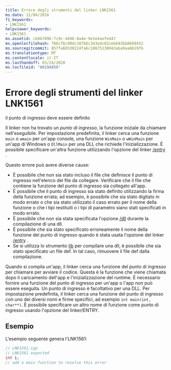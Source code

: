 ```yaml
---
title: Errore degli strumenti del linker LNK1561
ms.date: 11/04/2016
f1_keywords:
- LNK1561
helpviewer_keywords:
- LNK1561
ms.assetid: cb0b709b-7c9c-4496-8a4e-9e1e4aefe447
ms.openlocfilehash: 706cf6c90dc187b6c343edc82cebb93bb8660452
ms.sourcegitcommit: 857fa6b530224fa6c18675138043aba9aa0619fb
ms.translationtype: MT
ms.contentlocale: it-IT
ms.lasthandoff: 03/24/2020
ms.locfileid: "80194850"
---
```

# <a name="linker-tools-error-lnk1561"></a>Errore degli strumenti del linker LNK1561

il punto di ingresso deve essere definito

Il linker non ha trovato un *punto di ingresso*, la funzione iniziale da chiamare nell'eseguibile. Per impostazione predefinita, il linker cerca una funzione `main` o `wmain` per un'app console, una funzione `WinMain` o `wWinMain` per un'app di Windows o `DllMain` per una DLL che richiede l'inizializzazione. È possibile specificare un'altra funzione utilizzando l'opzione del linker [/entry](../../build/reference/entry-entry-point-symbol.md) .

Questo errore può avere diverse cause:
- È possibile che non sia stato incluso il file che definisce il punto di ingresso nell'elenco dei file da collegare. Verificare che il file che contiene la funzione del punto di ingresso sia collegato all'app.
- È possibile che il punto di ingresso sia stato definito utilizzando la firma della funzione errata; ad esempio, è possibile che sia stato digitato in modo errato o che sia stato utilizzato il caso errato per il nome della funzione o che i tipi restituiti o i tipi di parametro siano stati specificati in modo errato.
- È possibile che non sia stata specificata l'opzione [/dll](../../build/reference/dll-build-a-dll.md) durante la compilazione di una dll.
- È possibile che sia stato specificato erroneamente il nome della funzione del punto di ingresso quando è stata usata l'opzione del linker [/entry](../../build/reference/entry-entry-point-symbol.md) .
- Se si utilizza lo strumento [lib](../../build/reference/lib-reference.md) per compilare una dll, è possibile che sia stato specificato un file def. In tal caso, rimuovere il file def dalla compilazione.

Quando si compila un'app, il linker cerca una funzione del punto di ingresso per chiamare per avviare il codice. Questa è la funzione che viene chiamata dopo il caricamento dell'app e l'inizializzazione del runtime. È necessario fornire una funzione del punto di ingresso per un'app o l'app non può essere eseguita. Un punto di ingresso è facoltativo per una DLL. Per impostazione predefinita, il linker cerca una funzione del punto di ingresso con uno dei diversi nomi e firme specifici, ad esempio `int main(int, char**)`. È possibile specificare un altro nome di funzione come punto di ingresso usando l'opzione del linker/ENTRY.

## <a name="example"></a>Esempio

L'esempio seguente genera l'LNK1561:

```cpp
// LNK1561.cpp
// LNK1561 expected
int i;
// add a main function to resolve this error
```
